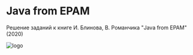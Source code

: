 # Java from EPAM
Решение заданий к книге И. Блинова, В. Романчика "Java from EPAM" (2020)

 ![logo](https://github.com/sinuke/Java-from-Epam/blob/main/logo.png)
